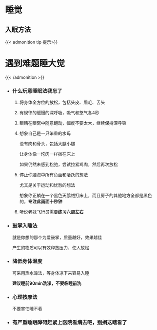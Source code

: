 # 睡觉


## 入眠方法

{{< admonition tip 提示>}}

# 遇到难题睡大觉

{{< /admonition >}}

- ### 什么玩意睡眠法我忘了

  1. 将身体全方位的放松，包括头皮、眉毛、舌头

  2. 有规律的缓慢的深呼吸，吸气和憋气各4秒

  3. 眼睛在眼窝中随意翻动，幅度不要太大，继续保持深呼吸

  4. 想象自己是一只笨重的水母

     没有肉和骨头，包括大腿小腿

     让身体像一坨肉一样摊在床上

     如果仍然未感到松弛，尝试拉紧鸡肉，然后再次放松

  5. 停止你脑海中所有负面和活跃的想法

     尤其是关于运动和忧愁的想法

     想象你正躺在一个黑色天鹅绒打床上，而且房子的其他地方全都是黑色的，**专注此画面十秒钟**

  6. 听说老妹飞行员需要**练习六周左右**

- ### 鼓掌入睡法

  就是你想的那个为爱鼓掌，质量越好，效果越佳

  产生的物质可以有效释放压力，使人放松

- ### 降低身体温度

  可采用热水澡法，等身体凉下来容易入睡

  **建议睡前90min洗澡，不要临睡前洗**

- ### 心理按摩法

  不要害怕睡不着

- ### 有严重睡眠障碍赶紧上医院看病去吧，别搁这瞎看了
